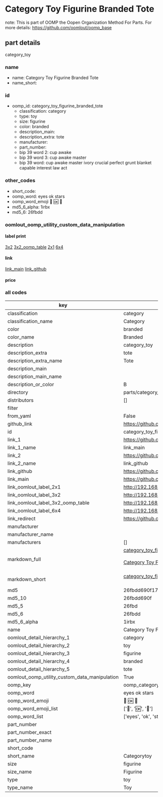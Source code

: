 # Category Toy Figurine Branded Tote  

note: This is part of OOMP the Oopen Organization Method For Parts. For more details: https://github.com/oomlout/oomp_base

##  part details
  



category_toy



### name
* name: Category Toy Figurine Branded Tote
* name_short: 
### id
* oomp_id: category_toy_figurine_branded_tote
  * classification: category
  * type: toy
  * size: figurine
  * color: branded
  * description_main: 
  * description_extra: tote
  * manufacturer: 
  * part_number: 
  * bip 39 word 2: cup awake
  * bip 39 word 3: cup awake master
  * bip 39 word: cup awake master ivory crucial perfect grunt blanket capable interest law act

### other_codes
* short_code: 
* oomp_word: eyes ok stars
* oomp_word_emoji :eyes: :ok: :stars:
* md5_6_alpha: 1irbx
* md5_6: 26fbdd






### oomlout_oomp_utility_custom_data_manipulation
#### label print
[3x2](http://192.168.1.245:1112/?label=oomp%201irbx)
[3x2_oomp_table](http://192.168.1.108:1112/?label=oomp%201irbx)
[2x1](http://192.168.1.242:1112/?label=oomp%201irbx)
[6x4](http://192.168.1.55:1112/?label=oomp%201irbx)    

#### link

[link_main](https://github.com/oomlout/oomlout_oomp_version_1_messy/tree/main/parts/category_toy_figurine_branded_tote) [link_github](https://github.com/oomlout/oomlout_oomp_version_1_messy/tree/main/parts/category_toy_figurine_branded_tote)                             

#### price







### all codes 
| key | value |  
| --- | --- |  
| classification | category |  
| classification_name | Category |  
| color | branded |  
| color_name | Branded |  
| description | category_toy |  
| description_extra | tote |  
| description_extra_name | Tote |  
| description_main |  |  
| description_main_name |  |  
| description_or_color | B  |  
| directory | parts/category_toy_figurine_branded_tote |  
| distributors | [] |  
| filter |  |  
| from_yaml | False |  
| github_link | https://github.com/oomlout/oomlout_oomp_part_src/tree/main/parts/category_toy_figurine_branded_tote |  
| id | category_toy_figurine_branded_tote |  
| link_1 | https://github.com/oomlout/oomlout_oomp_version_1_messy/tree/main/parts/category_toy_figurine_branded_tote |  
| link_1_name | link_main |  
| link_2 | https://github.com/oomlout/oomlout_oomp_version_1_messy/tree/main/parts/category_toy_figurine_branded_tote |  
| link_2_name | link_github |  
| link_github | https://github.com/oomlout/oomlout_oomp_version_1_messy/tree/main/parts/category_toy_figurine_branded_tote |  
| link_main | https://github.com/oomlout/oomlout_oomp_version_1_messy/tree/main/parts/category_toy_figurine_branded_tote |  
| link_oomlout_label_2x1 | http://192.168.1.242:1112/?label=oomp%201irbx |  
| link_oomlout_label_3x2 | http://192.168.1.245:1112/?label=oomp%201irbx |  
| link_oomlout_label_3x2_oomp_table | http://192.168.1.108:1112/?label=oomp%201irbx |  
| link_oomlout_label_6x4 | http://192.168.1.55:1112/?label=oomp%201irbx |  
| link_redirect | https://github.com/oomlout/oomlout_oomp_version_1_messy/tree/main/parts/category_toy_figurine_branded_tote |  
| manufacturer |  |  
| manufacturer_name |  |  
| manufacturers | [] |  
| markdown_full | [category_toy_figurine_branded_tote](none)<br>[](none)<br>[Category Toy Figurine Branded Tote](none)<br><br> |  
| markdown_short | [category_toy_figurine_branded_tote](none)<br><br> |  
| md5 | 26fbdd690f174ce68c1a376f114409ad |  
| md5_10 | 26fbdd690f |  
| md5_5 | 26fbd |  
| md5_6 | 26fbdd |  
| md5_6_alpha | 1irbx |  
| name | Category Toy Figurine Branded Tote |  
| oomlout_detail_hierarchy_1 | category |  
| oomlout_detail_hierarchy_2 | toy |  
| oomlout_detail_hierarchy_3 | figurine |  
| oomlout_detail_hierarchy_4 | branded |  
| oomlout_detail_hierarchy_5 | tote |  
| oomlout_oomp_utility_custom_data_manipulation | True |  
| oomp_key | oomp_category_toy_figurine_branded_tote |  
| oomp_word | eyes ok stars |  
| oomp_word_emoji | :eyes: :ok: :stars: |  
| oomp_word_emoji_list | [':eyes:', ':ok:', ':stars:'] |  
| oomp_word_list | ['eyes', 'ok', 'stars'] |  
| part_number |  |  
| part_number_exact |  |  
| part_number_name |  |  
| short_code |  |  
| short_name | Categorytoy |  
| size | figurine |  
| size_name | Figurine |  
| type | toy |  
| type_name | Toy |  
